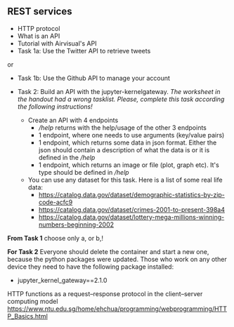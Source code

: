 ## REST services


* HTTP protocol
* What is an API
* Tutorial with Airvisual's API
* Task 1a: Use the Twitter API to retrieve tweets

or

* Task 1b: Use the Github API to manage your account


* Task 2: Build an API with the jupyter-kernelgateway. *The worksheet in the handout had a wrong tasklist. Please, complete this task according the following instructions!*
  * Create an API with 4 endpoints
    * */help* returns with the help/usage of the other 3 endpoints
    * 1 endpoint, where one needs to use arguments (key/value pairs)
    * 1 endpoint, which returns some data in json format. Either the json should contain a description of what the data is or it is defined in the */help*
    * 1 endpoint, which returns an image or file (plot, graph etc). It's type should be defined in */help*
  * You can use any dataset for this task. Here is a list of some real life data:
    * https://catalog.data.gov/dataset/demographic-statistics-by-zip-code-acfc9
    * https://catalog.data.gov/dataset/crimes-2001-to-present-398a4
    * https://catalog.data.gov/dataset/lottery-mega-millions-winning-numbers-beginning-2002

**From Task 1** choose only a, or b,!

**For Task 2** Everyone should delete the container and start a new one, because the python packages were updated. Those who work on any other device they need to have the following package installed:
* jupyter_kernel_gateway==2.1.0



HTTP functions as a request–response protocol in the client–server computing model
https://www.ntu.edu.sg/home/ehchua/programming/webprogramming/HTTP_Basics.html

